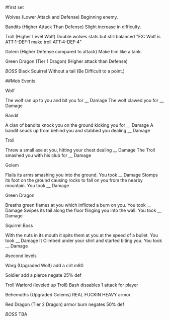 #first set

Wolves (Lower Attack and Defense) Beginning enemy.

Bandits (Higher Attack Than Defense) Slight increase in difficulty.

Troll (Higher Level Wolf) Double wolves stats but still balanced "EX: Wolf is ATT:1-DEF:1 make troll ATT:4-DEF:4"

Golem (Higher Defense compared to attack) Make him like a tank.

Green Dragon (Tier 1 Dragon) (Higher attack than Defense)

*BOSS* Black Squirrel Without a tail (Be Difficult to a point.)

##Mob Events

Wolf

The wolf ran up to you and bit you for __ Damage
The wolf clawed you for __ Damage

Bandit

A clan of bandits knock you on the ground kicking you for __ Damage
A bandit snuck up from behind you and stabbed you dealing __ Damage

Troll

Threw a small axe at you, hitting your chest dealing __ Damage
The Troll smashed you with his club for __ Damage

Golem

Flails its arms smashing you into the ground. You took __ Damage
Stomps its foot on the ground causing rocks to fall on you from the nearby mountain. You took __ Damage

Green Dragon

Breaths green flames at you which inflicted a burn on you. You took __ Damage
Swipes its tail along the floor flinging you into the wall. You took __ Damage

Squirrel Boss

With the nuts in its mouth it spits them at you at the speed of a bullet. You took __ Damage
It Climbed under your shirt and started biting you. You took __ Damage

#second levels

Warg (Upgraded Wolf) add a crit m80

Soldier add a pierce negate 25% def

Troll Warlord (leveled up Troll) Bash dissables 1 attack for player

Behemoths (Upgraded Golems) REAL FUCKIN HEAVY armor

Red Dragon (Tier 2 Dragon) armor burn negates 50% def

*BOSS* TBA